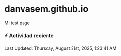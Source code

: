 # danvasem.github.io
Mi test page

### :zap: Actividad reciente
<!--RECENT_ACTIVITY:start-->
<!--RECENT_ACTIVITY:end-->

<!--RECENT_ACTIVITY:last_update-->
Last Updated: Thursday, August 21st, 2025, 1:23:41 AM
<!--RECENT_ACTIVITY:last_update_end-->
